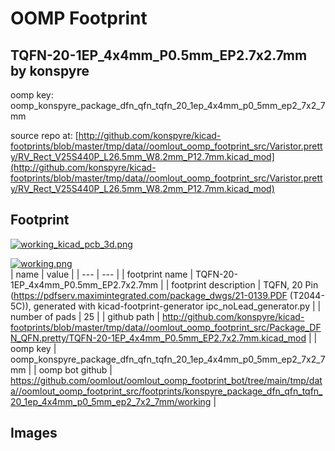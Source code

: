# OOMP Footprint  
## TQFN-20-1EP_4x4mm_P0.5mm_EP2.7x2.7mm  by konspyre  
  
oomp key: oomp_konspyre_package_dfn_qfn_tqfn_20_1ep_4x4mm_p0_5mm_ep2_7x2_7mm  
  
source repo at: [http://github.com/konspyre/kicad-footprints/blob/master/tmp/data//oomlout_oomp_footprint_src/Varistor.pretty/RV_Rect_V25S440P_L26.5mm_W8.2mm_P12.7mm.kicad_mod](http://github.com/konspyre/kicad-footprints/blob/master/tmp/data//oomlout_oomp_footprint_src/Varistor.pretty/RV_Rect_V25S440P_L26.5mm_W8.2mm_P12.7mm.kicad_mod)  
## Footprint  
  
[![working_kicad_pcb_3d.png](working_kicad_pcb_3d_600.png)](working_kicad_pcb_3d.png)  
  
[![working.png](working_600.png)](working.png)  
| name | value | 
| --- | --- | 
| footprint name | TQFN-20-1EP_4x4mm_P0.5mm_EP2.7x2.7mm | 
| footprint description | TQFN, 20 Pin (https://pdfserv.maximintegrated.com/package_dwgs/21-0139.PDF (T2044-5C)), generated with kicad-footprint-generator ipc_noLead_generator.py | 
| number of pads | 25 | 
| github path | http://github.com/konspyre/kicad-footprints/blob/master/tmp/data//oomlout_oomp_footprint_src/Package_DFN_QFN.pretty/TQFN-20-1EP_4x4mm_P0.5mm_EP2.7x2.7mm.kicad_mod | 
| oomp key | oomp_konspyre_package_dfn_qfn_tqfn_20_1ep_4x4mm_p0_5mm_ep2_7x2_7mm | 
| oomp bot github | https://github.com/oomlout/oomlout_oomp_footprint_bot/tree/main/tmp/data//oomlout_oomp_footprint_src/footprints/konspyre_package_dfn_qfn_tqfn_20_1ep_4x4mm_p0_5mm_ep2_7x2_7mm/working | 
## Images  
